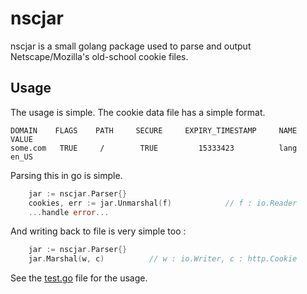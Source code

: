 # nscjar

nscjar is a small golang package used to parse and output Netscape/Mozilla's old-school cookie files.

## Usage

The usage is simple. The cookie data file has a simple format.

```
DOMAIN    FLAGS    PATH     SECURE     EXPIRY_TIMESTAMP     NAME      VALUE
some.com   TRUE     /        TRUE         15333423          lang      en_US
```

Parsing this in go is simple.

```go
    jar := nscjar.Parser{}
    cookies, err := jar.Unmarshal(f)            // f : io.Reader
    ...handle error...
```

And writing back to file is very simple too :

```go
    jar := nscjar.Parser{}
    jar.Marshal(w, c)          // w : io.Writer, c : http.Cookie
```

See the [test.go](example/test.go) file for the usage.
